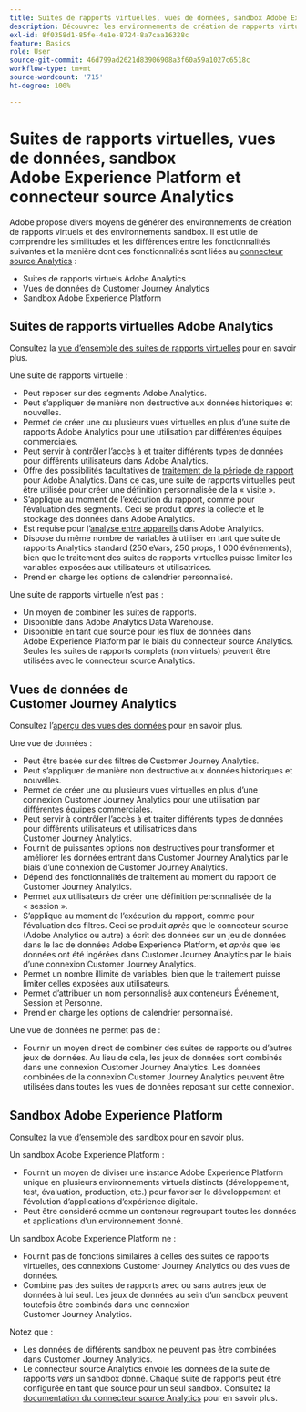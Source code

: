 ```yaml
---
title: Suites de rapports virtuelles, vues de données, sandbox Adobe Experience Platform et connecteur source Analytics
description: Découvrez les environnements de création de rapports virtuelles et les environnements de sandbox.
exl-id: 8f0358d1-85fe-4e1e-8724-8a7caa16328c
feature: Basics
role: User
source-git-commit: 46d799ad2621d83906908a3f60a59a1027c6518c
workflow-type: tm+mt
source-wordcount: '715'
ht-degree: 100%

---
```


# Suites de rapports virtuelles, vues de données, sandbox Adobe Experience Platform et connecteur source Analytics

Adobe propose divers moyens de générer des environnements de création de rapports virtuels et des environnements sandbox. Il est utile de comprendre les similitudes et les différences entre les fonctionnalités suivantes et la manière dont ces fonctionnalités sont liées au [connecteur source Analytics](https://experienceleague.adobe.com/docs/experience-platform/sources/ui-tutorials/create/adobe-applications/analytics.html) :

* Suites de rapports virtuels Adobe Analytics
* Vues de données de Customer Journey Analytics
* Sandbox Adobe Experience Platform

## Suites de rapports virtuelles Adobe Analytics

Consultez la [vue d’ensemble des suites de rapports virtuelles](https://experienceleague.adobe.com/docs/analytics/components/virtual-report-suites/vrs-about.html?lang=fr) pour en savoir plus.

Une suite de rapports virtuelle :

* Peut reposer sur des segments Adobe Analytics.
* Peut s’appliquer de manière non destructive aux données historiques et nouvelles.
* Permet de créer une ou plusieurs vues virtuelles en plus d’une suite de rapports Adobe Analytics pour une utilisation par différentes équipes commerciales.
* Peut servir à contrôler l’accès à et traiter différents types de données pour différents utilisateurs dans Adobe Analytics.
* Offre des possibilités facultatives de [traitement de la période de rapport](https://experienceleague.adobe.com/docs/analytics/components/virtual-report-suites/vrs-report-time-processing.html) pour Adobe Analytics. Dans ce cas, une suite de rapports virtuelles peut être utilisée pour créer une définition personnalisée de la « visite ».
* S’applique au moment de l’exécution du rapport, comme pour l’évaluation des segments. Ceci se produit _après_ la collecte et le stockage des données dans Adobe Analytics.
* Est requise pour l’[analyse entre appareils](https://experienceleague.adobe.com/docs/analytics/components/cda/overview.html) dans Adobe Analytics.
* Dispose du même nombre de variables à utiliser en tant que suite de rapports Analytics standard (250 eVars, 250 props, 1 000 événements), bien que le traitement des suites de rapports virtuelles puisse limiter les variables exposées aux utilisateurs et utilisatrices.
* Prend en charge les options de calendrier personnalisé.

Une suite de rapports virtuelle n’est pas :

* Un moyen de combiner les suites de rapports.
* Disponible dans Adobe Analytics Data Warehouse.
* Disponible en tant que source pour les flux de données dans Adobe Experience Platform par le biais du connecteur source Analytics. Seules les suites de rapports complets (non virtuels) peuvent être utilisées avec le connecteur source Analytics.


## Vues de données de Customer Journey Analytics

Consultez l’[aperçu des vues des données](https://experienceleague.adobe.com/docs/analytics-platform/using/cja-dataviews/data-views.html) pour en savoir plus.

Une vue de données :

* Peut être basée sur des filtres de Customer Journey Analytics.
* Peut s’appliquer de manière non destructive aux données historiques et nouvelles.
* Permet de créer une ou plusieurs vues virtuelles en plus d’une connexion Customer Journey Analytics pour une utilisation par différentes équipes commerciales.
* Peut servir à contrôler l’accès à et traiter différents types de données pour différents utilisateurs et utilisatrices dans Customer Journey Analytics.
* Fournit de puissantes options non destructives pour transformer et améliorer les données entrant dans Customer Journey Analytics par le biais d’une connexion de Customer Journey Analytics.
* Dépend des fonctionnalités de traitement au moment du rapport de Customer Journey Analytics.
* Permet aux utilisateurs de créer une définition personnalisée de la « session ».
* S’applique au moment de l’exécution du rapport, comme pour l’évaluation des filtres. Ceci se produit _après_ que le connecteur source (Adobe Analytics ou autre) a écrit des données sur un jeu de données dans le lac de données Adobe Experience Platform, et _après_ que les données ont été ingérées dans Customer Journey Analytics par le biais d’une connexion Customer Journey Analytics.
* Permet un nombre illimité de variables, bien que le traitement puisse limiter celles exposées aux utilisateurs.
* Permet d’attribuer un nom personnalisé aux conteneurs Événement, Session et Personne.
* Prend en charge les options de calendrier personnalisé.

Une vue de données ne permet pas de :

* Fournir un moyen direct de combiner des suites de rapports ou d’autres jeux de données. Au lieu de cela, les jeux de données sont combinés dans une connexion Customer Journey Analytics. Les données combinées de la connexion Customer Journey Analytics peuvent être utilisées dans toutes les vues de données reposant sur cette connexion.

## Sandbox Adobe Experience Platform

Consultez la [vue d’ensemble des sandbox](https://experienceleague.adobe.com/docs/experience-platform/sandbox/home.html?lang=fr) pour en savoir plus.

Un sandbox Adobe Experience Platform :

* Fournit un moyen de diviser une instance Adobe Experience Platform unique en plusieurs environnements virtuels distincts (développement, test, évaluation, production, etc.) pour favoriser le développement et l’évolution d’applications d’expérience digitale.
* Peut être considéré comme un conteneur regroupant toutes les données et applications d’un environnement donné.

Un sandbox Adobe Experience Platform ne :

* Fournit pas de fonctions similaires à celles des suites de rapports virtuelles, des connexions Customer Journey Analytics ou des vues de données.
* Combine pas des suites de rapports avec ou sans autres jeux de données à lui seul. Les jeux de données au sein d’un sandbox peuvent toutefois être combinés dans une connexion Customer Journey Analytics.

Notez que :

* Les données de différents sandbox ne peuvent pas être combinées dans Customer Journey Analytics.
* Le connecteur source Analytics envoie les données de la suite de rapports _vers_ un sandbox donné. Chaque suite de rapports peut être configurée en tant que source pour un seul sandbox. Consultez la [documentation du connecteur source Analytics](https://experienceleague.adobe.com/docs/experience-platform/sources/ui-tutorials/create/adobe-applications/analytics.html) pour en savoir plus.
